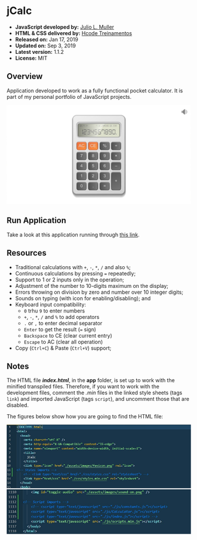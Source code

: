 
# jCalc

- **JavaScript developed by:** [Julio L. Muller](https://github.com/juliolmuller)
- **HTML & CSS delivered by:** [Hcode Treinamentos](https://www.hcode.com.br)
- **Released on:** Jan 17, 2019
- **Updated on:** Sep 3, 2019
- **Latest version:** 1.1.2
- **License:** MIT

## Overview

Application developed to work as a fully functional pocket calculator. It is part of my personal portfolio of JavaScript projects.

![Application Overview](./app-overview.jpg)

## Run Application

Take a look at this application running through [this link](https://juliolmuller.github.io/jcalc/).

## Resources

- Traditional calculations with `+`, `-`, `*`, `/` and also `%`;
- Continuous calculations by pressing `=` repeatedly;
- Support to 1 or 2 inputs only in the operation;
- Adjustment of the number to 10-digits maximum on the display;
- Errors throwing on division by zero and number over 10 integer digits;
- Sounds on typing (with icon for enabling/disabling); and
- Keyboard input compatibility:
  - `0` trhu `9` to enter numbers
  - `+`, `-`, `*`, `/` and `%` to add operators
  - `.` or `,` to enter decimal separator
  - `Enter` to get the result (`=` sign)
  - `Backspace` to CE (clear current entry)
  - `Escape` to AC (clear all operation)
- Copy (`Ctrl+C`) & Paste (`Ctrl+V`) support;

## Notes

The HTML file ***index.html***, in the **app** folder, is set up to work with the minified transpiled files. Therefore, if you want to work with the development files, comment the *.min* files in the linked style sheets (tags `link`) and imported JavaScript (tags `script`), and uncomment those that are disabled.

The figures below show how you are going to find the HTML file:

![Styles Links](./css-dev-prod.jpg)
![Scripts Imports](./js-dev-prod.jpg)
